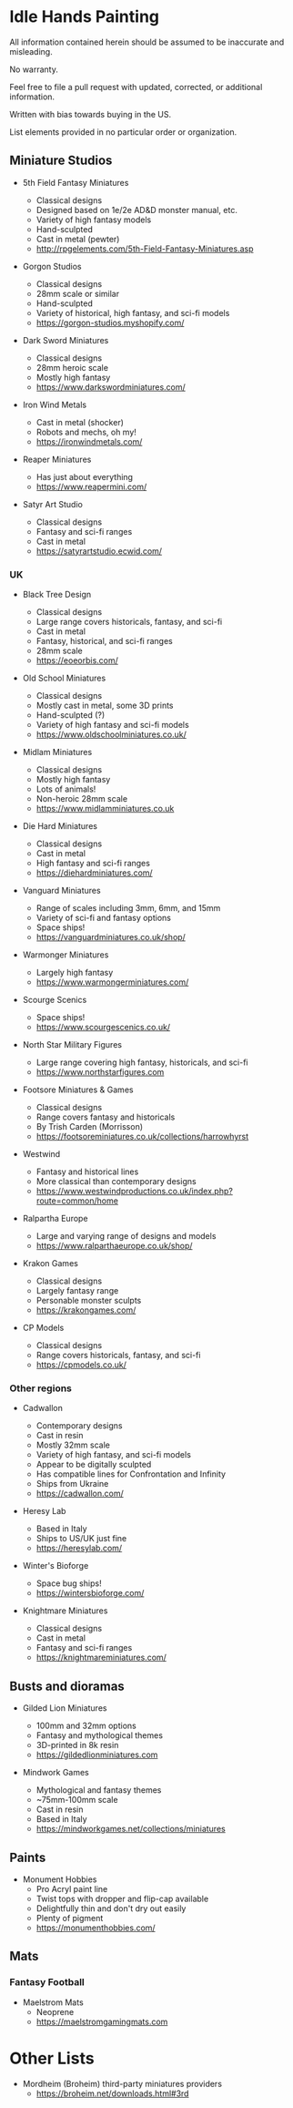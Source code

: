 # Idle Hands Painting 

All information contained herein should be assumed to be inaccurate and misleading. 

No warranty. 

Feel free to file a pull request with updated, corrected, or additional information. 

Written with bias towards buying in the US. 

List elements provided in no particular order or organization. 

## Miniature Studios

- 5th Field Fantasy Miniatures
	- Classical designs
	- Designed based on 1e/2e AD&D monster manual, etc.
	- Variety of high fantasy models
	- Hand-sculpted
	- Cast in metal (pewter)
	- <http://rpgelements.com/5th-Field-Fantasy-Miniatures.asp>

- Gorgon Studios
	- Classical designs
	- 28mm scale or similar
	- Hand-sculpted
	- Variety of historical, high fantasy, and sci-fi models
	- <https://gorgon-studios.myshopify.com/>

- Dark Sword Miniatures
	- Classical designs
	- 28mm heroic scale
	- Mostly high fantasy
	- <https://www.darkswordminiatures.com/>

- Iron Wind Metals
	- Cast in metal (shocker)
	- Robots and mechs, oh my!
	- <https://ironwindmetals.com/>

- Reaper Miniatures
	- Has just about everything
	- <https://www.reapermini.com/>

- Satyr Art Studio
	- Classical designs
	- Fantasy and sci-fi ranges
	- Cast in metal
	- <https://satyrartstudio.ecwid.com/>

### UK

- Black Tree Design
	- Classical designs
	- Large range covers historicals, fantasy, and sci-fi
	- Cast in metal
	- Fantasy, historical, and sci-fi ranges
	- 28mm scale
	- <https://eoeorbis.com/>

- Old School Miniatures
	- Classical designs
	- Mostly cast in metal, some 3D prints
	- Hand-sculpted (?)
	- Variety of high fantasy and sci-fi models
	- <https://www.oldschoolminiatures.co.uk/>

- Midlam Miniatures
	- Classical designs
	- Mostly high fantasy
	- Lots of animals!
	- Non-heroic 28mm scale
	- <https://www.midlamminiatures.co.uk>

- Die Hard Miniatures
	- Classical designs
	- Cast in metal
	- High fantasy and sci-fi ranges
	- <https://diehardminiatures.com/>

- Vanguard Miniatures
	- Range of scales including 3mm, 6mm, and 15mm
	- Variety of sci-fi and fantasy options
	- Space ships!
	- <https://vanguardminiatures.co.uk/shop/>

- Warmonger Miniatures
	- Largely high fantasy
	- <https://www.warmongerminiatures.com/>

- Scourge Scenics
	- Space ships!
	- <https://www.scourgescenics.co.uk/>

- North Star Military Figures
	- Large range covering high fantasy, historicals, and sci-fi
	- <https://www.northstarfigures.com>

- Footsore Miniatures & Games
	- Classical designs
	- Range covers fantasy and historicals
	- By Trish Carden (Morrisson)
	- <https://footsoreminiatures.co.uk/collections/harrowhyrst>

- Westwind
	- Fantasy and historical lines
	- More classical than contemporary designs
	- <https://www.westwindproductions.co.uk/index.php?route=common/home>

- Ralpartha Europe
	- Large and varying range of designs and models
	- <https://www.ralparthaeurope.co.uk/shop/>

- Krakon Games
	- Classical designs
	- Largely fantasy range
	- Personable monster sculpts
	- <https://krakongames.com/>

- CP Models
	- Classical designs
	- Range covers historicals, fantasy, and sci-fi
	- <https://cpmodels.co.uk/>

### Other regions

- Cadwallon
	- Contemporary designs
	- Cast in resin
	- Mostly 32mm
scale
	- Variety of high fantasy, and sci-fi models
	- Appear to be digitally sculpted
	- Has compatible lines for Confrontation and Infinity
	- Ships from Ukraine
	- <https://cadwallon.com/>

- Heresy Lab
	- Based in Italy
	- Ships to US/UK just fine
	- <https://heresylab.com/>

- Winter's Bioforge
	- Space bug ships!
	- <https://wintersbioforge.com/>

- Knightmare Miniatures
	- Classical designs
	- Cast in metal
	- Fantasy and sci-fi ranges
	- <https://knightmareminiatures.com/>

## Busts and dioramas

- Gilded Lion Miniatures
	- 100mm and 32mm options
	- Fantasy and mythological themes
	- 3D-printed in 8k resin
	- <https://gildedlionminiatures.com>

- Mindwork Games
	- Mythological and fantasy themes
	- ~75mm-100mm scale
	- Cast in resin
	- Based in Italy
	- <https://mindworkgames.net/collections/miniatures>

## Paints

- Monument Hobbies
	- Pro Acryl paint line
	- Twist tops with dropper and flip-cap available
	- Delightfully thin and don't dry out easily
	- Plenty of pigment
	- <https://monumenthobbies.com/>

## Mats

### Fantasy Football

- Maelstrom Mats
	- Neoprene
	- <https://maelstromgamingmats.com>

# Other Lists

- Mordheim (Broheim) third-party miniatures providers
	- <https://broheim.net/downloads.html#3rd>
